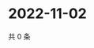 # 2022-11-02

共 0 条

<!-- BEGIN WEIBO -->
<!-- 最后更新时间 Wed Nov 02 2022 06:19:33 GMT+0800 (China Standard Time) -->

<!-- END WEIBO -->
